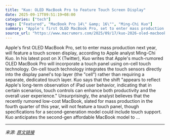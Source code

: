 ```yaml
---
title: "Kuo: OLED MacBook Pro to Feature Touch Screen Display"
date: 2025-09-17T09:51:19+08:00
categories: ["tech"]
tags: ["Featured", "MacBook Pro 14\" &amp; 16\"", "Ming-Chi Kuo"]
summary: "Apple's first OLED MacBook Pro, set to enter mass production next year, will feature a touch screen display, according to Apple analyst Ming-Chi Kuo. In his latest post on X (Twitter), Kuo writes that"
source_url: "https://www.macrumors.com/2025/09/17/kuo-2026-oled-macbook-pro-touch-panel/"
---
```


Apple's first OLED MacBook Pro, set to enter mass production next year, will feature a touch screen display, according to Apple analyst Ming-Chi Kuo. In his latest post on X (Twitter), Kuo writes that Apple's much-rumored OLED MacBook Pro will incorporate a touch panel using on-cell touch technology. On-cell touch technology integrates the touch sensors directly into the display panel's top layer (the "cell") rather than requiring a separate, dedicated touch layer. Kuo says that the shift "appears to reflect Apple's long-term observation of iPad user behavior, indicating that in certain scenarios, touch controls can enhance both productivity and the overall user experience." Unsurprisingly, the analyst believes that the recently rumored low-cost MacBook, slated for mass production in the fourth quarter of this year, will not feature a touch panel, though specifications for a second-generation model could include touch support. Kuo anticipates the second-gen affordable MacBook model to ...

---

*来源: [原文链接](https://www.macrumors.com/2025/09/17/kuo-2026-oled-macbook-pro-touch-panel/)*

